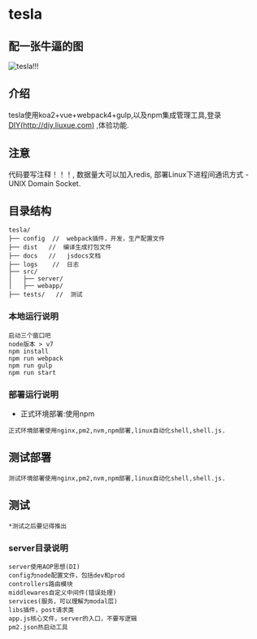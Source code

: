 # tesla

## 配一张牛逼的图

![tesla!!!](https://o4j9g80u3.qnssl.com/public/assets/images/tesla.png)

## 介绍

tesla使用koa2+vue+webpack4+gulp,以及npm集成管理工具,登录 [DIY(http://diy.liuxue.com)](http://diy.liuxue.com) ,体验功能.

## 注意

代码要写注释！！！,
数据量大可以加入redis,
部署Linux下进程间通讯方式 - UNIX Domain Socket.

## 目录结构

```
tesla/
├── config  //  webpack插件，开发，生产配置文件
├── dist   //  编译生成打包文件
├── docs   //   jsdocs文档
├── logs    //  日志
├── src/
│   ├── server/
│   ├── webapp/
├── tests/   //  测试
```

### 本地运行说明

```
启动三个窗口吧
node版本 > v7
npm install
npm run webpack
npm run gulp
npm run start
```

### 部署运行说明

* 正式环境部署:使用npm

```
正式环境部署使用nginx,pm2,nvm,npm部署,linux自动化shell,shell.js.
```


## 测试部署
```
测试环境部署使用nginx,pm2,nvm,npm部署,linux自动化shell,shell.js.
```
## 测试
```
*测试之后要记得推出
```
### server目录说明

```
server使用AOP思想(DI)
config为node配置文件，包括dev和prod
controllers路由模块
middlewares自定义中间件(错误处理)
services(服务，可以理解为modal层)
libs插件，post请求类
app.js核心文件，server的入口，不要写逻辑
pm2.json热启动工具
```